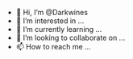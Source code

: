 - 👋 Hi, I’m @Darkwines
- 👀 I’m interested in ...
- 🌱 I’m currently learning ...
- 💞️ I’m looking to collaborate on ...
- 📫 How to reach me ...

<!---
Darkwines/Darkwines is a ✨ special ✨ repository because its `README.md` (this file) appears on your GitHub profile.
You can click the Preview link to take a look at your changes.
--->
